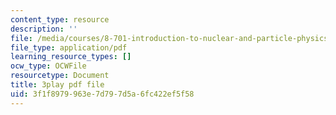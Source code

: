 ```yaml
---
content_type: resource
description: ''
file: /media/courses/8-701-introduction-to-nuclear-and-particle-physics-fall-2020/3f1f8979963e7d797d5a6fc422ef5f58_16iPrwJMvSs.pdf
file_type: application/pdf
learning_resource_types: []
ocw_type: OCWFile
resourcetype: Document
title: 3play pdf file
uid: 3f1f8979-963e-7d79-7d5a-6fc422ef5f58
---
```

